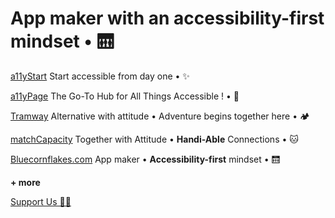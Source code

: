 # App maker with an accessibility-first mindset • 🛗


[a11yStart](https://www.a11ystart.blue/)
Start accessible from day one • ✨

[a11yPage](http://www.a11yPage.blue/)
The Go-To Hub for All Things Accessible !   •  📄 

[Tramway](https://www.tramway.life/)
Alternative with attitude • Adventure begins together here • 🏕️

[matchCapacity](http://www.matchcapa.city/)
Together with Attitude • **Handi-Able** Connections • 🐱

[Bluecornflakes.com](http://www.bluecornflakes.com/)
App maker • **Accessibility-first** mindset • 🛗 




**+ more**

[Support Us 🏋️‍♀️](https://donate.stripe.com/5kA16tezw3OgeKk144)
